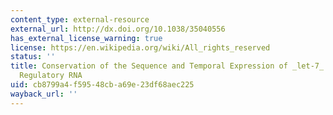 ```yaml
---
content_type: external-resource
external_url: http://dx.doi.org/10.1038/35040556
has_external_license_warning: true
license: https://en.wikipedia.org/wiki/All_rights_reserved
status: ''
title: Conservation of the Sequence and Temporal Expression of _let-7_ Heterochronic
  Regulatory RNA
uid: cb8799a4-f595-48cb-a69e-23df68aec225
wayback_url: ''
---
```

